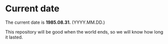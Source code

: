 # Current date

The current date is **1985.08.31.** (YYYY.MM.DD.)

This repository will be good when the world ends, so we will know how long it lasted.